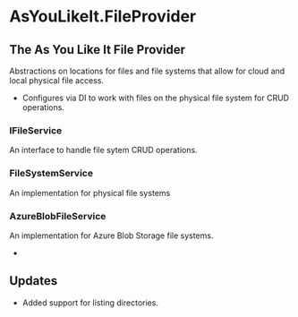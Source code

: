# AsYouLikeIt.FileProvider
## The As You Like It File Provider
Abstractions on locations for files and file systems that allow for cloud and local physical file access.
- Configures via DI to work with files on the physical file system for CRUD operations.

### IFileService
An interface to handle file sytem CRUD operations.

### FileSystemService
An implementation for physical file systems

### AzureBlobFileService
An implementation for Azure Blob Storage file systems.

-

## Updates

- Added support for listing directories.
